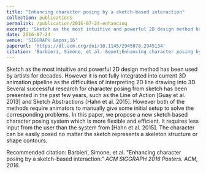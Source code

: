 ```yaml
---
title: "Enhancing character posing by a sketch-based interaction"
collection: publications
permalink: /publication/2016-07-24-enhancing
excerpt: 'Sketch as the most intuitive and powerful 2D design method has been used by artists for decades. However it is not fully integrated into current 3D animation pipeline as the difficulties of interpreting 2D line drawing into 3D. Several successful research for character posing from sketch has been presented in the past few years, such as the Line of Action [Guay et al. 2013] and Sketch Abstractions [Hahn et al. 2015]. However both of the methods require animators to manually give some initial setup to solve the corresponding problems. In this paper, we propose a new sketch based character posing system which is more flexible and efficient. It requires less input from the user than the system from [Hahn et al. 2015]. The character can be easily posed no matter the sketch represents a skeleton structure or shape contours.'
date: 2016-07-24
venue: 'SIGGRAPH &apos;16'
paperurl: 'https://dl.acm.org/doi/10.1145/2945078.2945134'
citation: 'Barbieri, Simone, et al. &quot;Enhancing character posing by a sketch-based interaction.&quot; <i>ACM SIGGRAPH 2016 Posters. ACM, 2016.</i>'
---
```




Sketch as the most intuitive and powerful 2D design method has been used by artists for decades. However it is not fully integrated into current 3D animation pipeline as the difficulties of interpreting 2D line drawing into 3D. Several successful research for character posing from sketch has been presented in the past few years, such as the Line of Action [Guay et al. 2013] and Sketch Abstractions [Hahn et al. 2015]. However both of the methods require animators to manually give some initial setup to solve the corresponding problems. In this paper, we propose a new sketch based character posing system which is more flexible and efficient. It requires less input from the user than the system from [Hahn et al. 2015]. The character can be easily posed no matter the sketch represents a skeleton structure or shape contours.

Recommended citation: Barbieri, Simone, et al. "Enhancing character posing by a sketch-based interaction." <i>ACM SIGGRAPH 2016 Posters. ACM, 2016.</i>